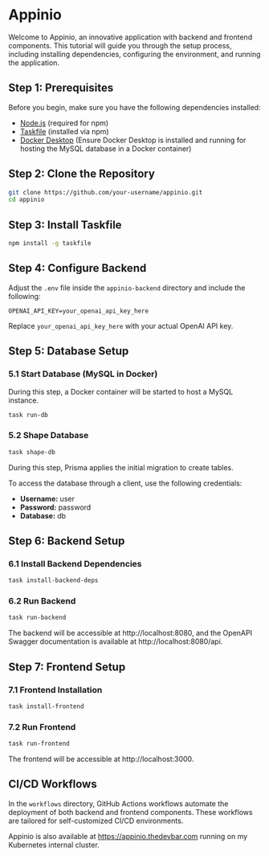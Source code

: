 # Appinio

Welcome to Appinio, an innovative application with backend and frontend components. This tutorial will guide you through the setup process, including installing dependencies, configuring the environment, and running the application.

## Step 1: Prerequisites

Before you begin, make sure you have the following dependencies installed:

- [Node.js](https://nodejs.org/) (required for npm)
- [Taskfile](https://taskfile.dev/#/installation) (installed via npm)
- [Docker Desktop](https://www.docker.com/products/docker-desktop) (Ensure Docker Desktop is installed and running for hosting the MySQL database in a Docker container)

## Step 2: Clone the Repository

```bash
git clone https://github.com/your-username/appinio.git
cd appinio
```

## Step 3: Install Taskfile

```bash
npm install -g taskfile
```

## Step 4: Configure Backend

Adjust the `.env` file inside the `appinio-backend` directory and include the following:

```env
OPENAI_API_KEY=your_openai_api_key_here
```

Replace `your_openai_api_key_here` with your actual OpenAI API key.

## Step 5: Database Setup

### 5.1 Start Database (MySQL in Docker)

During this step, a Docker container will be started to host a MySQL instance.

```bash
task run-db
```

### 5.2 Shape Database

```bash
task shape-db
```

During this step, Prisma applies the initial migration to create tables.

To access the database through a client, use the following credentials:

- **Username:** user
- **Password:** password
- **Database:** db

## Step 6: Backend Setup

### 6.1 Install Backend Dependencies

```bash
task install-backend-deps
```

### 6.2 Run Backend

```bash
task run-backend
```

The backend will be accessible at http://localhost:8080, and the OpenAPI Swagger documentation is available at http://localhost:8080/api.

## Step 7: Frontend Setup

### 7.1 Frontend Installation

```bash
task install-frontend
```

### 7.2 Run Frontend

```bash
task run-frontend
```

The frontend will be accessible at http://localhost:3000.

## CI/CD Workflows

In the `workflows` directory, GitHub Actions workflows automate the deployment of both backend and frontend components. These workflows are tailored for self-customized CI/CD environments.

Appinio is also available at https://appinio.thedevbar.com running on my Kubernetes internal cluster.
